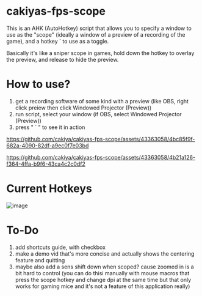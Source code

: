 # cakiyas-fps-scope
This is an AHK (AutoHotkey) script that allows you to specify a window to use as the "scope" (ideally a window of a preview of a recording of the game), and a hotkey ` to use as a toggle.

Basically it's like a sniper scope in games, hold down the hotkey to overlay the preview, and release to hide the preview.

# How to use?
1. get a recording software of some kind with a preview (like OBS, right click preiew then click Windowed Projector (Preview))
2. run script, select your window (if OBS, select Windowed Projector (Preview))
3. press " ` " to see it in action

https://github.com/cakiya/cakiyas-fps-scope/assets/43363058/4bc85f9f-682a-4090-82df-a9ec0f7e03bd

https://github.com/cakiya/cakiyas-fps-scope/assets/43363058/4b21a126-f364-4ffa-b9f6-43ca4c2c0df2

# Current Hotkeys
![image](https://github.com/cakiya/cakiyas-fps-scope/assets/43363058/62756c98-95e8-4254-be7f-e3e621c2bd54)

# To-Do
1. add shortcuts guide, with checkbox
2. make a demo vid that's more concise and actually shows the centering feature and quitting
3. maybe also add a sens shift down when scoped? cause zoomed in is a bit hard to control (you can do thisi manually with mouse macros that press the scope hotkey and change dpi at the same time but that only works for gaming mice and it's not a feature of this application really)

